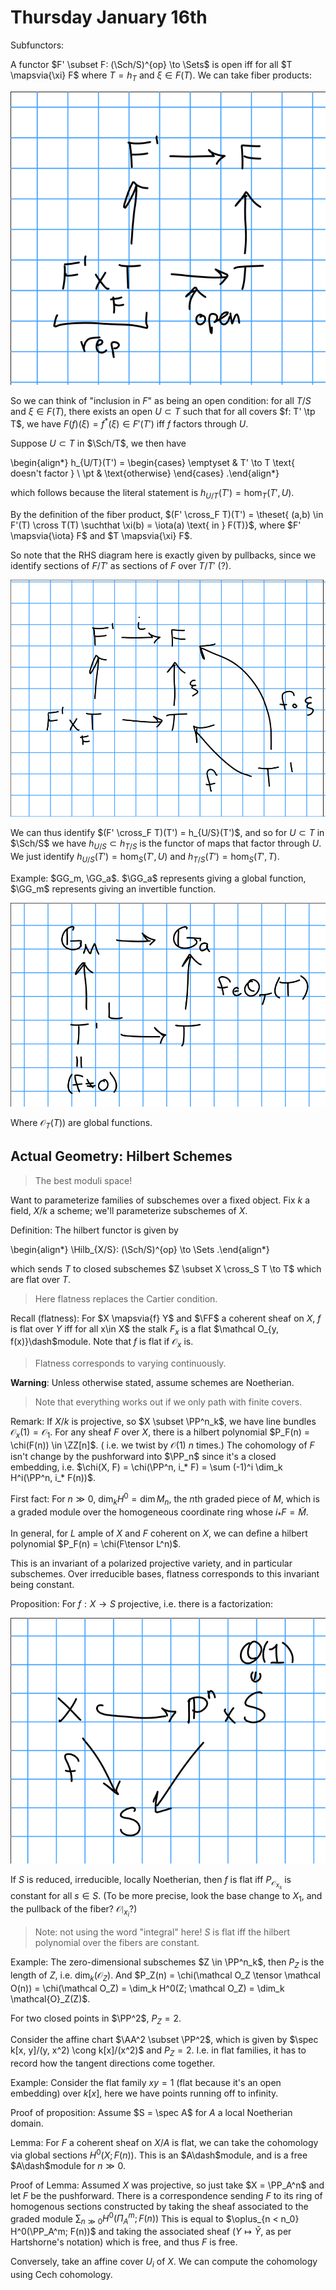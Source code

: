 # Thursday January 16th

Subfunctors:

A functor $F' \subset F: (\Sch/S)^{op} \to \Sets$ is open iff for all $T \mapsvia{\xi} F$ where $T = h_T$ and $\xi \in F(T)$.
We can take fiber products:

![Image](figures/2020-01-16-12:36.png)

So we can think of "inclusion in $F$" as being an open condition: for all $T/S$ and $\xi \in F(T)$, there exists an open $U \subset T$ such that for all covers $f: T' \tp T$, we have $F(f)(\xi) = f^*(\xi) \in F'(T')$ iff $f$ factors through $U$.

Suppose $U \subset T$ in $\Sch/T$,  we then have

\begin{align*}
h_{U/T}(T') = \begin{cases}
\emptyset & T' \to T \text{ doesn't factor } \\
\pt & \text{otherwise}
\end{cases}
.\end{align*}

which follows because the literal statement is $h_{U/T}(T') = \hom_T(T', U)$.

By the definition of the fiber product, $(F' \cross_F T)(T') = \theset{ (a,b) \in F'(T) \cross T(T) \suchthat \xi(b) = \iota(a) \text{ in  } F(T)}$, where $F' \mapsvia{\iota} F$ and $T \mapsvia{\xi} F$.

So note that the RHS diagram here is exactly given by pullbacks, since we identify sections of $F/T'$ as sections of $F$ over $T/T'$ (?).

![Image](figures/2020-01-16-12:43.png)

We can thus identify $(F' \cross_F T)(T') = h_{U/S}(T')$, and so for $U \subset T$ in $\Sch/S$ we have $h_{U/S} \subset h_{T/S}$ is the functor of maps that factor through $U$.
We just identify $h_{U/S}(T') = \hom_S(T', U)$ and $h_{T/S}(T') = \hom_S(T', T)$.

Example: $GG_m, \GG_a$.
$\GG_a$ represents giving a global function, $\GG_m$ represents giving an invertible function.

![Image](figures/2020-01-16-12:50.png)

Where $\mathcal O_T(T))$ are global functions.

## Actual Geometry: Hilbert Schemes

> The best moduli space!

Want to parameterize families of subschemes over a fixed object.
Fix $k$ a field, $X/k$ a scheme; we'll parameterize subschemes of $X$.

Definition:
The hilbert functor is given by

\begin{align*}
\Hilb_{X/S}: (\Sch/S)^{op} \to \Sets
.\end{align*}

which sends $T$ to closed subschemes $Z \subset X \cross_S T \to T$ which are flat over $T$.

> Here flatness replaces the Cartier condition.

Recall (flatness):
For $X \mapsvia{f} Y$ and $\FF$ a coherent sheaf on $X$, $f$ is flat over $Y$ iff for all x\in X$ the stalk $F_x$ is a flat $\mathcal O_{y, f(x)}\dash$module.
Note that $f$ is flat if $\mathcal O_x$ is.

> Flatness corresponds to varying continuously.

**Warning**:
Unless otherwise stated, assume schemes are Noetherian.

> Note that everything works out if we only path with finite covers.

Remark:
If $X/k$ is projective, so $X \subset \PP^n_k$, we have line bundles $\mathcal{O}_x(1) = \mathcal{O}_1$.
For any sheaf $F$ over $X$, there is a hilbert polynomial $P_F(n) = \chi(F(n)) \in \ZZ[n]$.
( i.e. we twist by $\mathcal O(1)$ $n$ times.)
The cohomology of $F$ isn't change by the pushforward into $\PP_n$ since it's a closed embedding, i.e. $\chi(X, F) = \chi(\PP^n, i_* F) = \sum (-1)^i \dim_k H^i(\PP^n, i_* F(n))$.

First fact:
For $n \gg 0$, $\dim_k H^0 = \dim M_n$, the $n$th graded piece of $M$, which is a graded module over the homogeneous coordinate ring whose $i_*F = \tilde M$.

In general, for $L$ ample of $X$ and $F$ coherent on $X$, we can define a hilbert polynomial $P_F(n) = \chi(F\tensor L^n)$.

This is an invariant of a polarized projective variety, and in particular subschemes.
Over irreducible bases, flatness corresponds to this invariant being constant.

Proposition:
For $f:X\to S$ projective, i.e. there is a factorization:

![Image](figures/2020-01-16-13:06.png)

If $S$ is reduced, irreducible, locally Noetherian, then $f$ is flat iff $P_{\mathcal{O}_{x_s}}$ is constant for all $s\in S$.
(To be more precise, look the base change to $X_1$, and the pullback of the fiber? $\mathcal{O}\mid_{x_i}$?)

> Note: not using the word "integral" here!
> $S$ is flat iff the hilbert polynomial over the fibers are constant.


Example:
The zero-dimensional subschemes $Z \in \PP^n_k$, then $P_Z$ is the length of $Z$, i.e. $\dim_k(\mathcal O_Z)$.
And $P_Z(n) = \chi(\mathcal O_Z \tensor \mathcal O(n)) = \chi(\mathcal O_Z) = \dim_k H^0(Z; \mathcal O_Z) = \dim_k \mathcal{O}_Z(Z)$.

For two closed points in $\PP^2$, $P_Z = 2$.

Consider the affine chart $\AA^2 \subset \PP^2$, which is given by $\spec k[x, y]/(y, x^2) \cong k[x]/(x^2)$ and $P_Z = 2$.
I.e. in flat families, it has to record how the tangent directions come together.


Example:
Consider the flat family $xy = 1$ (flat because it's an open embedding) over $k[x]$, here we have points running off to infinity.

Proof of proposition:
Assume $S = \spec A$ for $A$ a local Noetherian domain.

Lemma:
For $F$ a coherent sheaf on $X/A$ is flat, we can take the cohomology via global sections $H^0(X; F(n))$.
This is an $A\dash$module, and is a free $A\dash$module for $n\gg 0$.

Proof of Lemma:
Assumed $X$ was projective, so just take $X = \PP_A^n$ and let $F$ be the pushforward.
There is a correspondence sending $F$ to its ring of homogenous sections constructed by taking the sheaf associated to the graded module $\sum_{n\gg0} H^0( \Pi_A^m; F(n) )$
This is equal to $\oplus_{n < n_0} H^0(\PP_A^m; F(n))$ and taking the associated sheaf ($Y \mapsto \tilde Y$, as per Hartshorne's notation) which is free, and thus $F$ is free.

Conversely, take an affine cover $U_i$ of $X$.
We can compute the cohomology using Cech cohomology.


